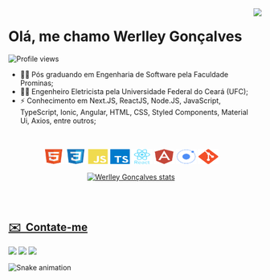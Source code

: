 <img align="right" height="390em" src="https://raw.githubusercontent.com/gist/werlleyg/b6311591b3859bdcedc48734a42257a0/raw/a68dc346d9ac89d0d4686c755be6795713745f26/githubcard.svg" />
<!-- <img src="https://raw.githubusercontent.com/kaueMarques/kaueMarques/master/hi.gif" width="2rem"> -->
<h1 align="left">Olá, me chamo Werlley Gonçalves</h1>
<p><img src="https://komarev.com/ghpvc/?username=werlleyg&color=yellow" alt="Profile views" /></p>

- 👨‍💻 Pós graduando em Engenharia de Software pela Faculdade Prominas;
- 👷‍♂️ Engenheiro Eletricista pela Universidade Federal do Ceará (UFC);
- ⚡ Conhecimento em Next.JS, ReactJS, Node.JS, JavaScript, TypeScript, Ionic, Angular, HTML, CSS, Styled Components, Material Ui, Axios, entre outros;

<br>
  <div align="center"> 
    <div style="display: inline_block"><br>
  <img align="center" alt="HTML icon" height="30" width="40" src="https://raw.githubusercontent.com/devicons/devicon/master/icons/html5/html5-original.svg">
  <img align="center" alt="CSS icon" height="30" width="40" src="https://raw.githubusercontent.com/devicons/devicon/master/icons/css3/css3-original.svg">
  <img align="center" alt="JavaScript icon" height="30" width="40" src="https://raw.githubusercontent.com/devicons/devicon/master/icons/javascript/javascript-plain.svg">
  <img align="center" alt="Typescript  icon" height="30" width="40" src="https://raw.githubusercontent.com/devicons/devicon/master/icons/typescript/typescript-plain.svg">
  <img align="center" alt="React.js icon" height="30" width="40" src="https://raw.githubusercontent.com/devicons/devicon/master/icons/react/react-original-wordmark.svg">
  <img align="center" alt="Angular.js icon" height="30" width="40" src="https://raw.githubusercontent.com/devicons/devicon/master/icons/angularjs/angularjs-plain.svg">
  <img align="center" alt="Ionic icon" height="30" width="40" src="https://raw.githubusercontent.com/devicons/devicon/master/icons/ionic/ionic-original.svg">
  <img align="center" alt="Git icon" height="30" width="40" src="https://raw.githubusercontent.com/devicons/devicon/master/icons/git/git-original.svg">
</div>
  </div>
  
  <br/>
  <div align="center">
  <a href="https://github.com/werlleyg">
  <img height="180em" src="https://github-readme-stats.vercel.app/api?username=werlleyg&show_icons=true&theme=dark&include_all_commits=true&count_private=true" alt="Werlley Gonçalves stats"/>
</div>


<!-- ![JavaScript](https://img.shields.io/badge/-JavaScript-05122A?style=flat&logo=javascript)&nbsp;
![HTML](https://img.shields.io/badge/HTML5-E34F26?style=for-the-badge&logo=html5&logoColor=white)&nbsp;
![CSS](https://img.shields.io/badge/-CSS-05122A?style=flat&logo=CSS3&logoColor=1572B6)&nbsp;
![React](https://img.shields.io/badge/-React-05122A?style=flat&logo=react)&nbsp;
![Angular](https://img.shields.io/badge/-Angular-05122A?style=flat&logo=angular)&nbsp;
![Ionic](https://img.shields.io/badge/-Ionic-05122A?style=flat&logo=ionic)&nbsp;
![Git](https://img.shields.io/badge/-Git-05122A?style=flat&logo=git)&nbsp;
![GitHub](https://img.shields.io/badge/-GitHub-05122A?style=flat&logo=github)&nbsp;
![Visual Studio Code](https://img.shields.io/badge/-Visual%20Studio%20Code-05122A?style=flat&logo=visual-studio-code&logoColor=007ACC)&nbsp; -->

<br><br>

## ✉️ &nbsp;Contate-me

<div>
  
  <a href="https://www.instagram.com/werlleyg/" target="_blank"><img src="https://img.shields.io/badge/-Instagram-%23E4405F?style=for-the-badge&logo=instagram&logoColor=white" target="_blank"></a>
  <a href = "mailto:werlleyponte.eng@gmail.com"><img src="https://img.shields.io/badge/-Gmail-%23333?style=for-the-badge&logo=gmail&logoColor=white" target="_blank"></a>
  <a href="https://www.linkedin.com/in/werlleyg" target="_blank"><img src="https://img.shields.io/badge/-LinkedIn-%230077B5?style=for-the-badge&logo=linkedin&logoColor=white" target="_blank"></a> 
 
  ![Snake animation](https://github.com/werlleyg/werlleyg/blob/output/github-contribution-grid-snake.svg)
 
</div>
